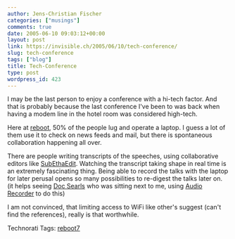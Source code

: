 ```yaml
---
author: Jens-Christian Fischer
categories: ["musings"]
comments: true
date: 2005-06-10 09:03:12+00:00
layout: post
link: https://invisible.ch/2005/06/10/tech-conference/
slug: tech-conference
tags: ["blog"]
title: Tech-Conference
type: post
wordpress_id: 423
---
```



I may be the last person to enjoy a conference with a hi-tech factor. And that is probably because the last conference I've been to was back when having a modem line in the hotel room was considered high-tech.



Here at [reboot](https://reboot.dk/reboot7/show/HomePage), 50% of the people lug and operate a laptop. I guess a lot of them use it to check on news feeds and mail, but there is spontaneous collaboration happening all over. 



There are people writing transcripts of the speeches, using collaborative editors like [SubEthaEdit](https://www.codingmonkeys.de/subethaedit/). Watching the transcript taking shape in real time is an extremely fascinating thing. Being able to record the talks with the laptop for later perusal opens so many possibilities to re-digest the talks later on. (it helps seeing [Doc Searls](https://doc.weblogs.com/) who was sitting next to me, using [Audio Recorder](https://www.versiontracker.com/dyn/moreinfo/macosx/17392) to do this)



I am not convinced, that limiting access to WiFi like other's suggest (can't find the references), really is that worthwhile. 


Technorati Tags: [reboot7](https://technorati.com/tag/reboot7)
